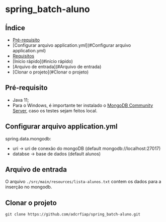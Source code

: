 # spring_batch-aluno

## Índice

- [Pré-requisito](#Pré-requisito)
- [Configurar arquivo application.yml](#Configurar arquivo application.yml)
- [Requisitos](#requisitos)
- [Início rápido](#início rápido)
- [Arquivo de entrada](#Arquivo de entrada)
- [Clonar o projeto](#Clonar o projeto)

## Pré-requisito

* Java 11;
* Para o Windows, é importante ter instalado o [MongoDB Community Server](https://www.mongodb.com/try/download/community?tck=docs_server), caso os testes sejam feitos local.

## Configurar arquivo application.yml

spring.data.mongodb:
* uri -> uri de conexão do mongoDB (default mongodb://localhost:27017)
* databse -> base de dados (default alunos)

## Arquivo de entrada

O arquivo `./src/main/resources/lista-alunos.txt` contem os dados para a inserção no mongodb.

## Clonar o projeto

    git clone https://github.com/adcrfiap/spring_batch-aluno.git
  
